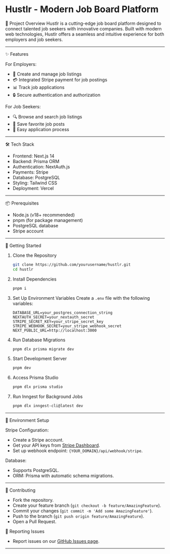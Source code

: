 
# Hustlr - Modern Job Board Platform

🚀 Project Overview
Hustlr is a cutting-edge job board platform designed to connect talented job seekers with innovative companies. Built with modern web technologies, Hustlr offers a seamless and intuitive experience for both employers and job seekers.

---

✨ Features

For Employers:
- 🏢 Create and manage job listings
- 💳 Integrated Stripe payment for job postings
- 📊 Track job applications
- 🔒 Secure authentication and authorization

For Job Seekers:
- 🔍 Browse and search job listings
- 💾 Save favorite job posts
- 📝 Easy application process

---

🛠 Tech Stack
- Frontend: Next.js 14
- Backend: Prisma ORM
- Authentication: NextAuth.js
- Payments: Stripe
- Database: PostgreSQL
- Styling: Tailwind CSS
- Deployment: Vercel

---

📦 Prerequisites
- Node.js (v18+ recommended)
- pnpm (for package management)
- PostgreSQL database
- Stripe account

---

🚦 Getting Started

1. Clone the Repository
   ```bash
   git clone https://github.com/yourusername/hustlr.git
   cd hustlr
   ```
2. Install Dependencies
   ```bash
   pnpm i
   ```
3. Set Up Environment Variables
   Create a `.env` file with the following variables:
   ```
   DATABASE_URL=your_postgres_connection_string
   NEXTAUTH_SECRET=your_nextauth_secret
   STRIPE_SECRET_KEY=your_stripe_secret_key
   STRIPE_WEBHOOK_SECRET=your_stripe_webhook_secret
   NEXT_PUBLIC_URL=http://localhost:3000
   ```
4. Run Database Migrations
   ```bash
   pnpm dlx prisma migrate dev
   ```
5. Start Development Server
   ```bash
   pnpm dev
   ```
6. Access Prisma Studio
   ```bash
   pnpm dlx prisma studio
   ```
7. Run Inngest for Background Jobs
   ```bash
   pnpm dlx inngest-cli@latest dev
   ```

---

🔐 Environment Setup

Stripe Configuration:
- Create a Stripe account.
- Get your API keys from [Stripe Dashboard](https://dashboard.stripe.com/apikeys).
- Set up webhook endpoint: `{YOUR_DOMAIN}/api/webhook/stripe`.

Database:
- Supports PostgreSQL.
- ORM: Prisma with automatic schema migrations.

---

🤝 Contributing
- Fork the repository.
- Create your feature branch (`git checkout -b feature/AmazingFeature`).
- Commit your changes (`git commit -m 'Add some AmazingFeature'`).
- Push to the branch (`git push origin feature/AmazingFeature`).
- Open a Pull Request.

🐛 Reporting Issues
- Report issues on our [GitHub Issues page](https://github.com/yourusername/hustlr/issues).


---

